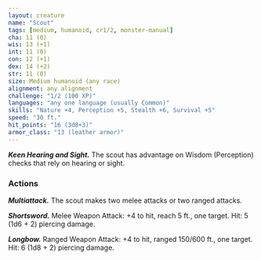 ```yaml
---
layout: creature
name: "Scout"
tags: [medium, humanoid, cr1/2, monster-manual]
cha: 11 (0)
wis: 13 (+1)
int: 11 (0)
con: 12 (+1)
dex: 14 (+2)
str: 11 (0)
size: Medium humanoid (any race)
alignment: any alignment
challenge: "1/2 (100 XP)"
languages: "any one language (usually Common)"
skills: "Nature +4, Perception +5, Stealth +6, Survival +5"
speed: "30 ft."
hit_points: "16 (3d8+3)"
armor_class: "13 (leather armor)"
---
```


***Keen Hearing and Sight.*** The scout has advantage on Wisdom (Perception) checks that rely on hearing or sight.

### Actions

***Multiattack.*** The scout makes two melee attacks or two ranged attacks.

***Shortsword.*** Melee Weapon Attack: +4 to hit, reach 5 ft., one target. Hit: 5 (1d6 + 2) piercing damage.

***Longbow.*** Ranged Weapon Attack: +4 to hit, ranged 150/600 ft., one target. Hit: 6 (1d8 + 2) piercing damage.